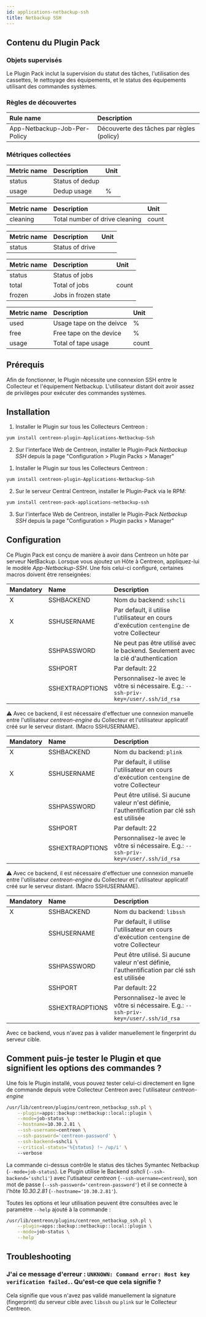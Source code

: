 ```yaml
---
id: applications-netbackup-ssh
title: Netbackup SSH
---
```


## Contenu du Plugin Pack

### Objets supervisés

Le Plugin Pack inclut la supervision du statut des tâches, l'utilisation des cassettes, le nettoyage des équipements, et le status des équipements
utilisant des commandes systèmes.

### Règles de découvertes 

<!--DOCUSAURUS_CODE_TABS-->

<!--Services-->

| Rule name                                     | Description                                               |
| :-------------------------------------------- | :-------------------------------------------------------- |
| App-Netbackup-Job-Per-Policy                  | Découverte des tâches par règles (policy)                 |

<!--END_DOCUSAURUS_CODE_TABS-->

### Métriques collectées

<!--DOCUSAURUS_CODE_TABS-->

<!--Dedupstatus -->

| Metric name                               | Description                            | Unit |
| :---------------------------------------- | :------------------------------------- | :--- |
| status                                    | Status of dedup                        |      |
| usage                                     | Dedup usage                            |  %   |

<!--Drivecleaning-->

| Metric name                               | Description                         | Unit  |
| :---------------------------------------- | :---------------------------------- | :---  |
| cleaning                                  | Total number of drive cleaning      | count |

<!--Drivestatus-->

| Metric name                               | Description                                                       | Unit  |
| :---------------------------------------- | :---------------------------------------------------------------- | :---- |
| status                                    | Status of drive            	                                    |       |

<!--Jobstatus-->

| Metric name                               | Description                            | Unit  |
| :---------------------------------------- | :------------------------------------- | :---- |
| status                                    | Status of jobs                         |       |
| total                                     | Total of jobs                          | count |
| frozen                                    | Jobs in frozen state                   |       |

<!--Tapeusage-->

| Metric name                               | Description                                             | Unit  |
| :---------------------------------------- | :------------------------------------------------------ | :---  |
| used                                      | Usage tape on the deivce                                |   %   |
| free                                      | Free tape on the device                                 |   %   |
| usage                                     | Total of tape usage                                     | count |

<!--END_DOCUSAURUS_CODE_TABS-->

## Prérequis

Afin de fonctionner, le Plugin nécessite une connexion SSH entre le Collecteur et l'équipement Netbackup. L'utilisateur distant
doit avoir assez de privilèges pour exécuter des commandes systèmes.

## Installation

<!--DOCUSAURUS_CODE_TABS-->

<!--Online IMP Licence & IT-100 Editions-->

1. Installer le Plugin sur tous les Collecteurs Centreon :

```bash
yum install centreon-plugin-Applications-Netbackup-Ssh
```

2. Sur l'interface Web de Centreon, installer le Plugin-Pack *Netbackup SSH* depuis la page "Configuration > Plugin Packs > Manager"

<!--Offline IMP License-->

1. Installer le Plugin sur tous les Collecteurs Centreon :

```bash
yum install centreon-plugin-Applications-Netbackup-Ssh
```

2. Sur le serveur Central Centreon, installer le Plugin-Pack via le RPM:

```bash
yum install centreon-pack-applications-netbackup-ssh
```

3. Sur l'interface Web de Centreon, installer le Plugin-Pack *Netbackup SSH* depuis la page "Configuration > Plugin packs > Manager"

<!--END_DOCUSAURUS_CODE_TABS-->

## Configuration

Ce Plugin Pack est conçu de manière à avoir dans Centreon un hôte par serveur NetBackup.
Lorsque vous ajoutez un Hôte à Centreon, appliquez-lui le modèle *App-Netbackup-SSH*. 
Une fois celui-ci configuré, certaines macros doivent être renseignées:

<!--DOCUSAURUS_CODE_TABS-->

<!--sshcli backend-->

| Mandatory   | Name            | Description                                                                                     |
| :---------- | :-------------- | :---------------------------------------------------------------------------------------------- |
| X           | SSHBACKEND      | Nom du backend: ```sshcli```                                                                    |
| X           | SSHUSERNAME     | Par default, il utilise l'utilisateur en cours d'exécution ```centengine``` de votre Collecteur |
|             | SSHPASSWORD     | Ne peut pas être utilisé avec le backend. Seulement avec la clé d'authentication                |
|             | SSHPORT         | Par default: 22                                                                                 |
|             | SSHEXTRAOPTIONS | Personnalisez-le avec le vôtre si nécessaire. E.g.: ```--ssh-priv-key=/user/.ssh/id_rsa```      |

:warning: Avec ce backend, il est nécessaire d'effectuer une connexion manuelle entre l'utilisateur _centreon-engine_ du Collecteur
et l'utilisateur applicatif créé sur le serveur distant. (Macro SSHUSERNAME).

<!--plink backend-->

| Mandatory   | Name            | Description                                                                                     |
| :---------- | :-------------- | :---------------------------------------------------------------------------------------------- |
| X           | SSHBACKEND      | Nom du backend: ```plink```                                                                     |
| X           | SSHUSERNAME     | Par default, il utilise l'utilisateur en cours d'exécution ```centengine``` de votre Collecteur |
|             | SSHPASSWORD     | Peut être utilisé. Si aucune valeur n'est définie, l'authentification par clé ssh est utilisée  |
|             | SSHPORT         | Par default: 22                                                                                 |
|             | SSHEXTRAOPTIONS | Personnalisez-le avec le vôtre si nécessaire. E.g.: ```--ssh-priv-key=/user/.ssh/id_rsa```      |

:warning: Avec ce backend, il est nécessaire d'effectuer une connexion manuelle entre l'utilisateur _centreon-engine_ du Collecteur
et l'utilisateur applicatif créé sur le serveur distant. (Macro SSHUSERNAME).

<!--libssh backend (par défaut)-->

| Mandatory   | Name            | Description                                                                                     |
| :---------- | :-------------- | :---------------------------------------------------------------------------------------------- |
| X           | SSHBACKEND      | Nom du backend: ```libssh```                                                                    |
|             | SSHUSERNAME     | Par default, il utilise l'utilisateur en cours d'exécution ```centengine``` de votre Collecteur |
|             | SSHPASSWORD     | Peut être utilisé. Si aucune valeur n'est définie, l'authentification par clé ssh est utilisée  |
|             | SSHPORT         | Par default: 22                                                                                 |
|             | SSHEXTRAOPTIONS | Personnalisez-le avec le vôtre si nécessaire. E.g.: ```--ssh-priv-key=/user/.ssh/id_rsa```      |

Avec ce backend, vous n'avez pas à valider manuellement le fingerprint du serveur cible. 

<!--END_DOCUSAURUS_CODE_TABS-->

## Comment puis-je tester le Plugin et que signifient les options des commandes ?

Une fois le Plugin installé, vous pouvez tester celui-ci directement en ligne de commande depuis votre Collecteur Centreon avec l'utilisateur *centreon-engine*

```bash
/usr/lib/centreon/plugins/centreon_netbackup_ssh.pl \
    --plugin=apps::backup::netbackup::local::plugin \
    --mode=job-status \
    --hostname=10.30.2.81 \
    --ssh-username=centreon \
    --ssh-password='centreon-password' \
    --ssh-backend=sshcli \
    --critical-status='%{status} !~ /up/i' \ 
    --verbose
```

La commande ci-dessus contrôle le status des tâches Symantec Netbackup (```--mode=job-status```).
Le Plugin utilise le Backend _sshcli_ (```--ssh-backend='sshcli'```) avec l'utisateur _centreon_ (```--ssh-username=centreon```), 
son mot de passe (```--ssh-password='centreon-password'```) et il se connecte à l'hôte _10.30.2.81_ (```--hostname='10.30.2.81'```).

Toutes les options et leur utilisation peuvent être consultées avec le paramètre ```--help``` ajouté à la commande :

```bash
/usr/lib/centreon/plugins/centreon_netbackup_ssh.pl \
    --plugin=apps::backup::netbackup::local::plugin \
    --mode=job-status \
    --help
```

## Troubleshooting

### J'ai ce message d'erreur : ```UNKNOWN: Command error: Host key verification failed.```. Qu'est-ce que cela signifie ?

Cela signifie que vous n'avez pas validé manuellement la signature (fingerprint) du serveur cible avec ```libssh``` ou ```plink``` sur le Collecteur Centreon.
